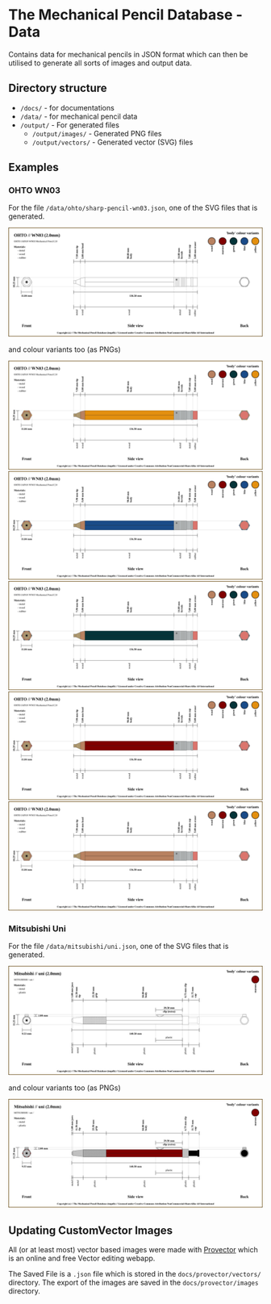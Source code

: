 # The Mechanical Pencil Database - Data

Contains data for mechanical pencils in JSON format which can then be 
utilised to generate all sorts of images and output data.

## Directory structure

- `/docs/` - for documentations
- `/data/` - for mechanical pencil data
- `/output/` - For generated files
  - `/output/images/` - Generated PNG files 
  - `/output/vectors/` - Generated vector (SVG) files 


## Examples

### OHTO WN03

For the file `/data/ohto/sharp-pencil-wn03.json`, one of the SVG files that 
is generated.

![Alt text](./output/vectors/pencil/ohto/sharp-pencil-wn03.svg)

and colour variants too (as PNGs)

<img src="./output/images/pencil/ohto/sharp-pencil-wn03-colour-yellow.png">

<img src="./output/images/pencil/ohto/sharp-pencil-wn03-colour-blue.png">

<img src="./output/images/pencil/ohto/sharp-pencil-wn03-colour-green.png">

<img src="./output/images/pencil/ohto/sharp-pencil-wn03-colour-maroon.png">

<img src="./output/images/pencil/ohto/sharp-pencil-wn03-colour-wood.png">

### Mitsubishi Uni 

For the file `/data/mitsubishi/uni.json`, one of the SVG files that is 
generated.

![Alt text](./output/vectors/pencil/mitsubishi/uni.svg)

and colour variants too (as PNGs)

<img src="./output/images/pencil/mitsubishi/uni-colour-maroon.png">


## Updating CustomVector Images

All (or at least most) vector based images were made with 
[Provector](https://provector.app) which is an online and free Vector 
editing webapp.


The Saved File is a `.json` file which is stored in the 
`docs/provector/vectors/` directory.  The export of the images are saved in 
the `docs/provector/images` directory.

